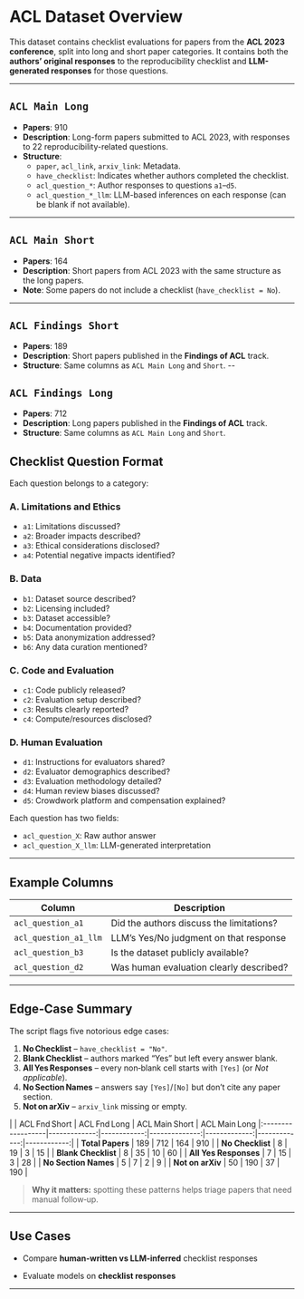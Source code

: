 # ACL Dataset Overview

This dataset contains checklist evaluations for papers from the **ACL 2023 conference**, split into long and short paper categories. It contains both the **authors’ original responses** to the reproducibility checklist and **LLM-generated responses** for those questions.

---

## `ACL Main Long`

- **Papers**: 910  
- **Description**: Long-form papers submitted to ACL 2023, with responses to 22 reproducibility-related questions.
- **Structure**:
  - `paper`, `acl_link`, `arxiv_link`: Metadata.
  - `have_checklist`: Indicates whether authors completed the checklist.
  - `acl_question_*`: Author responses to questions `a1`–`d5`.
  - `acl_question_*_llm`: LLM-based inferences on each response (can be blank if not available).

---

## `ACL Main Short`

- **Papers**: 164  
- **Description**: Short papers from ACL 2023 with the same structure as the long papers.
- **Note**: Some papers do not include a checklist (`have_checklist = No`).

---
## `ACL Findings Short`

- **Papers**: 189
- **Description**: Short papers published in the **Findings of ACL** track. 
- **Structure**: Same columns as `ACL Main Long` and `Short`.
--
## `ACL Findings Long`

- **Papers**: 712
- **Description**: Long papers published in the **Findings of ACL** track. 
- **Structure**: Same columns as `ACL Main Long` and `Short`.


## Checklist Question Format

Each question belongs to a category:

### A. Limitations and Ethics
- `a1`: Limitations discussed?
- `a2`: Broader impacts described?
- `a3`: Ethical considerations disclosed?
- `a4`: Potential negative impacts identified?

### B. Data
- `b1`: Dataset source described?
- `b2`: Licensing included?
- `b3`: Dataset accessible?
- `b4`: Documentation provided?
- `b5`: Data anonymization addressed?
- `b6`: Any data curation mentioned?

### C. Code and Evaluation
- `c1`: Code publicly released?
- `c2`: Evaluation setup described?
- `c3`: Results clearly reported?
- `c4`: Compute/resources disclosed?

### D. Human Evaluation
- `d1`: Instructions for evaluators shared?
- `d2`: Evaluator demographics described?
- `d3`: Evaluation methodology detailed?
- `d4`: Human review biases discussed?
- `d5`: Crowdwork platform and compensation explained?

Each question has two fields:
- `acl_question_X`: Raw author answer  
- `acl_question_X_llm`: LLM-generated interpretation 

---

## Example Columns

| Column                | Description                                  |
|-----------------------|----------------------------------------------|
| `acl_question_a1`     | Did the authors discuss the limitations?     |
| `acl_question_a1_llm` | LLM’s Yes/No judgment on that response       |
| `acl_question_b3`     | Is the dataset publicly available?           |
| `acl_question_d2`     | Was human evaluation clearly described?      |

---

##  Edge‑Case Summary

The script flags five notorious edge cases:

1. **No Checklist** – `have_checklist = "No"`.
2. **Blank Checklist** – authors marked “Yes” but left every answer blank.
3. **All Yes Responses** – every non‑blank cell starts with `[Yes]` (or *Not applicable*).
4. **No Section Names** – answers say `[Yes]`/`[No]` but don’t cite any paper section.
5. **Not on arXiv** – `arxiv_link` missing or empty.

|                   | ACL Fnd Short | ACL Fnd Long | ACL Main Short | ACL Main Long 
|:------------------|-------------:|------------:|--------------:|-------------:|-------------:|------------:|
| **Total Papers**      | 189 | 712 | 164 | 910 | 
| **No Checklist**      | 8 | 19 | 3 | 15 |
| **Blank Checklist**   | 8 | 35 | 10 | 60 |
| **All Yes Responses** | 7 | 15 | 3 | 28 | 
| **No Section Names**  | 5 | 7 | 2 | 9 | 
| **Not on arXiv**      | 50 | 190 | 37 | 190 | 

> **Why it matters:** spotting these patterns helps triage papers that need manual follow‑up. 
---


## Use Cases

- Compare **human-written vs LLM-inferred** checklist responses

- Evaluate models on **checklist responses**

---
